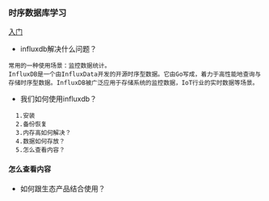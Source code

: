 
### 时序数据库学习

[入门](https://docs.influxdata.com/influxdb/v1.7/)
+ influxdb解决什么问题？
```wiki
常用的一种使用场景：监控数据统计。
InfluxDB是一个由InfluxData开发的开源时序型数据。它由Go写成，着力于高性能地查询与存储时序型数据。InfluxDB被广泛应用于存储系统的监控数据，IoT行业的实时数据等场景。
```
+ 我们如何使用influxdb？
```wiki
  1.安装
  2.备份恢复
  3.内存高如何解决？
  4.数据如何存放？
  5.怎么查看内容？
```
#### 怎么查看内容


+ 如何跟生态产品结合使用？
